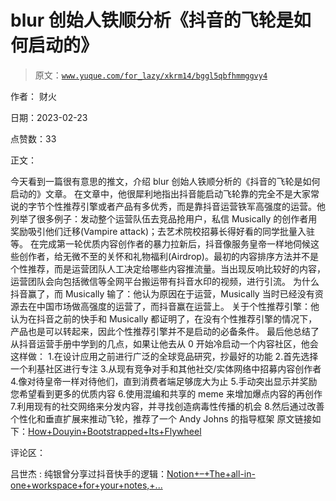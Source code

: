 # blur 创始人铁顺分析《抖音的飞轮是如何启动的》

> 原文：[`www.yuque.com/for_lazy/xkrm14/bggl5qbfhmmggvy4`](https://www.yuque.com/for_lazy/xkrm14/bggl5qbfhmmggvy4)

作者： 财火

日期：2023-02-23

点赞数：33

正文：

今天看到一篇很有意思的推文，介绍 blur 创始人铁顺分析的《抖音的飞轮是如何启动的》文章。 在文章中，他很犀利地指出抖音能启动飞轮靠的完全不是大家常说的字节个性推荐引擎或者产品有多优秀，而是靠抖音运营铁军高强度的运营。他列举了很多例子：发动整个运营队伍去竞品抢用户，私信 Musically 的创作者用奖励吸引他们迁移(Vampire attack)；去艺术院校招募长得好看的同学批量入驻等。 在完成第一轮优质内容创作者的暴力拉新后，抖音像服务皇帝一样地伺候这些创作者，给无微不至的关怀和礼物福利(Airdrop)。最初的内容排序方法并不是个性推荐，而是运营团队人工决定给哪些内容推流量。当出现反响比较好的内容，运营团队会向包括微信等全网平台搬运带有抖音水印的视频，进行引流。 为什么抖音赢了，而 Musically 输了：他认为原因在于运营，Musically 当时已经没有资源去在中国市场做高强度的运营了，而抖音赢在运营上。 关于个性推荐引擎：他认为在抖音之前的快手和 Musically 都证明了，在没有个性推荐引擎的情况下，产品也是可以转起来，因此个性推荐引擎并不是启动的必备条件。 最后他总结了从抖音运营手册中学到的几点，如果让他去从 0 开始冷启动一个内容社区，他会这样做： 1.在设计应用之前进行广泛的全球竞品研究，抄最好的功能 2.首先选择一个利基社区进行专注 3.从现有竞争对手和其他社交/实体网络中招募内容创作者 4.像对待皇帝一样对待他们，直到消费者端足够庞大为止 5.手动突出显示并奖励您希望看到更多的优质内容 6.使用混编和共享的 meme 来增加爆点内容的再创作 7.利用现有的社交网络来分发内容，并寻找创造病毒性传播的机会 8.然后通过改善个性化和垂直扩展来推动飞轮，推荐了一个 Andy Johns 的指导框架 原文链接如下：[How+Douyin+Bootstrapped+Its+Flywheel](https://tieshunroquerre.com/blog/douyin)

评论区：

吕世杰 : 纯银曾分享过抖音快手的逻辑：[Notion+–+The+all-in-one+workspace+for+your+notes,+...](https://www.notion.so/talk-7aef4086ece94035a402d79d5d36a999)

